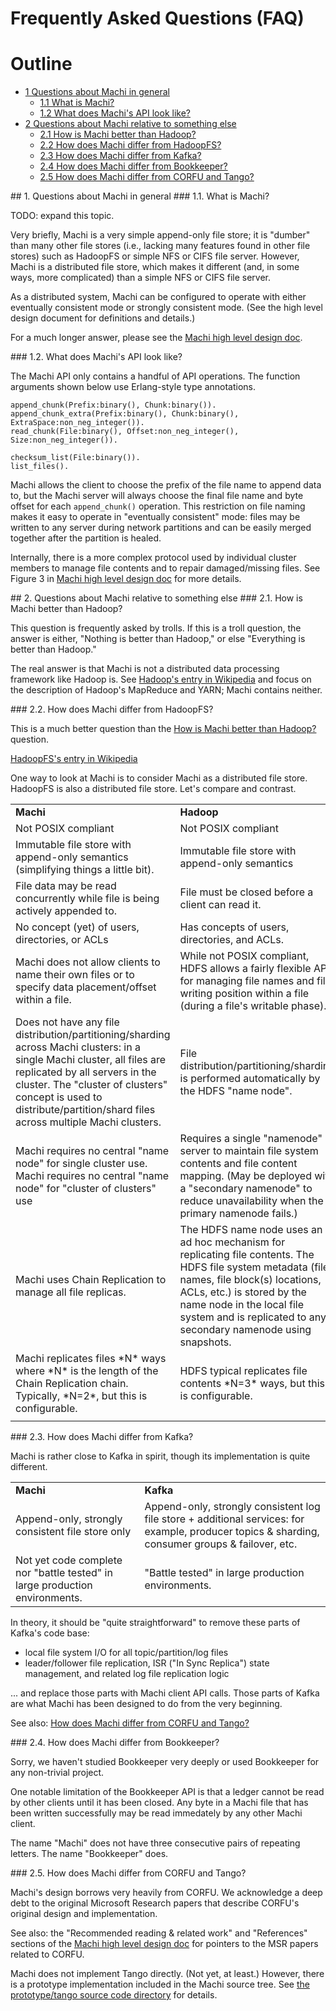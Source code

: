 # Frequently Asked Questions (FAQ)

<!-- Formatting: -->
<!-- All headings omitted from outline are H1 -->
<!-- All other headings must be on a single line -->
<!-- Run: ./priv/make-faq.pl ./FAQ.md > ./tmpfoo; mv ./tmpfoo ./FAQ.md -->

# Outline

<!-- OUTLINE -->

+ [1 Questions about Machi in general](#n1)
    + [1.1 What is Machi?](#n1.1)
    + [1.2 What does Machi's API look like?](#n1.2)
+ [2 Questions about Machi relative to something else](#n2)
    + [2.1 How is Machi better than Hadoop?](#n2.1)
    + [2.2 How does Machi differ from HadoopFS?](#n2.2)
    + [2.3 How does Machi differ from Kafka?](#n2.3)
    + [2.4 How does Machi differ from Bookkeeper?](#n2.4)
    + [2.5 How does Machi differ from CORFU and Tango?](#n2.5)

<!-- ENDOUTLINE -->

<a name="n1">
## 1.  Questions about Machi in general

<a name="n1.1">
### 1.1.  What is Machi?

TODO: expand this topic.

Very briefly, Machi is a very simple append-only file store; it is
"dumber" than many other file stores (i.e., lacking many features
found in other file stores) such as HadoopFS or simple NFS or CIFS file
server.
However, Machi is a distributed file store, which makes it different
(and, in some ways, more complicated) than a simple NFS or CIFS file
server.

As a distributed system, Machi can be configured to operate with
either eventually consistent mode or strongly consistent mode.  (See
the high level design document for definitions and details.)

For a much longer answer, please see the
[Machi high level design doc](./doc/high-level-machi.pdf).

<a name="n1.2">
### 1.2.  What does Machi's API look like?

The Machi API only contains a handful of API operations.  The function
arguments shown below use Erlang-style type annotations.

    append_chunk(Prefix:binary(), Chunk:binary()).
    append_chunk_extra(Prefix:binary(), Chunk:binary(), ExtraSpace:non_neg_integer()).
    read_chunk(File:binary(), Offset:non_neg_integer(), Size:non_neg_integer()).
    
    checksum_list(File:binary()).
    list_files().

Machi allows the client to choose the prefix of the file name to
append data to, but the Machi server will always choose the final file
name and byte offset for each `append_chunk()` operation.  This
restriction on file naming makes it easy to operate in "eventually
consistent" mode: files may be written to any server during network
partitions and can be easily merged together after the partition is
healed.

Internally, there is a more complex protocol used by individual
cluster members to manage file contents and to repair damaged/missing
files.  See Figure 3 in
[Machi high level design doc](./doc/high-level-machi.pdf)
for more details.

<a name="n2">
## 2.  Questions about Machi relative to something else

<a name="better-than-hadoop">
<a name="n2.1">
### 2.1.  How is Machi better than Hadoop?

This question is frequently asked by trolls.  If this is a troll
question, the answer is either, "Nothing is better than Hadoop," or
else "Everything is better than Hadoop."

The real answer is that Machi is not a distributed data processing
framework like Hadoop is.
See [Hadoop's entry in Wikipedia](https://en.wikipedia.org/wiki/Apache_Hadoop)
and focus on the description of Hadoop's MapReduce and YARN; Machi
contains neither.

<a name="n2.2">
### 2.2.  How does Machi differ from HadoopFS?

This is a much better question than the
[How is Machi better than Hadoop?](#better-than-hadoop)
question.

[HadoopFS's entry in Wikipedia](https://en.wikipedia.org/wiki/Apache_Hadoop#HDFS)

One way to look at Machi is to consider Machi as a distributed file
store. HadoopFS is also a distributed file store.  Let's compare and
contrast.

<table>

<tr>
<td> <b>Machi</b>
<td> <b>Hadoop</b>

<tr>
<td> Not POSIX compliant
<td> Not POSIX compliant

<tr>
<td> Immutable file store with append-only semantics (simplifying
things a little bit).
<td> Immutable file store with append-only semantics

<tr>
<td> File data may be read concurrently while file is being actively
appended to.
<td> File must be closed before a client can read it.

<tr>
<td> No concept (yet) of users, directories, or ACLs
<td> Has concepts of users, directories, and ACLs.

<tr>
<td> Machi does not allow clients to name their own files or to specify data
placement/offset within a file.
<td> While not POSIX compliant, HDFS allows a fairly flexible API for
managing file names and file writing position within a file (during a
file's writable phase). 

<tr>
<td> Does not have any file distribution/partitioning/sharding across
Machi clusters: in a single Machi cluster, all files are replicated by
all servers in the cluster.  The "cluster of clusters" concept is used
to distribute/partition/shard files across multiple Machi clusters.
<td> File distribution/partitioning/sharding is performed
automatically by the HDFS "name node".

<tr>
<td> Machi requires no central "name node" for single cluster use.
Machi requires no central "name node" for "cluster of clusters" use
<td> Requires a single "namenode" server to maintain file system contents
and file content mapping.  (May be deployed with a "secondary
namenode" to reduce unavailability when the primary namenode fails.)

<tr>
<td> Machi uses Chain Replication to manage all file replicas.
<td> The HDFS name node uses an ad hoc mechanism for replicating file
contents.  The HDFS file system metadata (file names, file block(s)
locations, ACLs, etc.) is stored by the name node in the local file
system and is replicated to any secondary namenode using snapshots.

<tr>
<td> Machi replicates files *N* ways where *N* is the length of the
Chain Replication chain. Typically, *N=2*, but this is configurable.
<td> HDFS typical replicates file contents *N=3* ways, but this is
configurable. 

<tr>
<td>
<td>

</table>

<a name="n2.3">
### 2.3.  How does Machi differ from Kafka?

Machi is rather close to Kafka in spirit, though its implementation is
quite different.

<table>

<tr>
<td> <b>Machi</b>
<td> <b>Kafka</b>

<tr>
<td> Append-only, strongly consistent file store only
<td> Append-only, strongly consistent log file store + additional
services: for example, producer topics & sharding, consumer groups &
failover, etc.

<tr>
<td> Not yet code complete nor "battle tested" in large production
environments.
<td> "Battle tested" in large production environments.

</table>

In theory, it should be "quite straightforward" to remove these parts
of Kafka's code base:

* local file system I/O for all topic/partition/log files
* leader/follower file replication, ISR ("In Sync Replica") state
  management, and related log file replication logic

... and replace those parts with Machi client API calls.  Those parts
of Kafka are what Machi has been designed to do from the very
beginning.

See also:
<a href="#corfu-and-tango">How does Machi differ from CORFU and Tango?</a>

<a name="n2.4">
### 2.4.  How does Machi differ from Bookkeeper?

Sorry, we haven't studied Bookkeeper very deeply or used Bookkeeper
for any non-trivial project.

One notable limitation of the Bookkeeper API is that a ledger cannot
be read by other clients until it has been closed.  Any byte in a
Machi file that has been written successfully may
be read immedately by any other Machi client.

The name "Machi" does not have three consecutive pairs of repeating
letters.  The name "Bookkeeper" does.

<a name="corfu-and-tango">
<a name="n2.5">
### 2.5.  How does Machi differ from CORFU and Tango?

Machi's design borrows very heavily from CORFU.  We acknowledge a deep
debt to the original Microsoft Research papers that describe CORFU's
original design and implementation.

See also: the "Recommended reading & related work" and "References"
sections of the
[Machi high level design doc](./doc/high-level-machi.pdf)
for pointers to the MSR papers related to CORFU.

Machi does not implement Tango directly.  (Not yet, at least.)
However, there is a prototype implementation included in the Machi
source tree.  See
[the prototype/tango source code directory](https://github.com/basho/machi/tree/master/prototype/tango)
for details.

